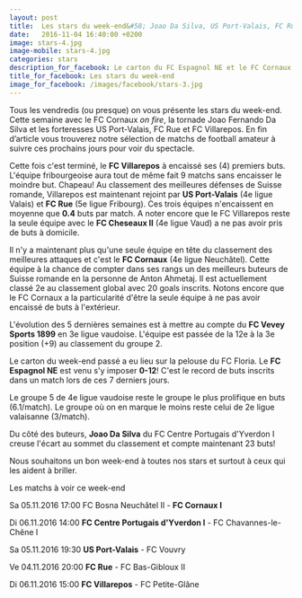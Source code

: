 ```yaml
---
layout: post
title:  Les stars du week-end&#58; Joao Da Silva, US Port-Valais, FC Rue, FC Villarepos, FC Cornaux I, FC Vevey Sports 1899, FC Espagnol NE
date:   2016-11-04 16:40:00 +0200
image: stars-4.jpg
image-mobile: stars-4.jpg
categories: stars
description_for_facebook: Le carton du FC Espagnol NE et le FC Cornaux on fire. Les forteresses US Port-Valais, FC Rue et FC Villarepos. La progression du FC Vevey Sports 1899 et la tornade Joao Da Silva
title_for_facebook: Les stars du week-end
image_for_facebook: /images/facebook/stars-3.jpg
---
```


Tous les vendredis (ou presque) on vous présente les stars du week-end. Cette semaine avec le FC Cornaux _on fire_, la tornade Joao Fernando Da Silva et les forteresses US Port-Valais, FC Rue et FC Villarepos. En fin d’article vous trouverez notre sélection de matchs de football amateur à suivre ces prochains jours pour voir du spectacle.

Cette fois c'est terminé, le __FC Villarepos__ à encaissé ses (4) premiers buts. L'équipe fribourgeoise aura tout de même fait 9 matchs sans encaisser le moindre but. Chapeau! Au classement des meilleures défenses de Suisse romande, Villarepos est maintenant rejoint par __US Port-Valais__ (4e ligue Valais) et __FC Rue__ (5e ligue Fribourg). Ces trois équipes n'encaissent en moyenne que __0.4__ buts par match. A noter encore que le FC Villarepos reste la seule équipe avec le __FC Cheseaux II__ (4e ligue Vaud) a ne pas avoir pris de buts à domicile.

Il n'y a maintenant plus qu'une seule équipe en tête du classement des meilleures attaques et c'est le __FC Cornaux__ (4e ligue Neuchâtel). Cette équipe à la chance de compter dans ses rangs un des meilleurs buteurs de Suisse romande en la personne de Anton Ahmetaj. Il est actuellement classé 2e au classement global avec 20 goals inscrits. Notons encore que le FC Cornaux a la particularité d'être la seule équipe à ne pas avoir encaissé de buts à l'extérieur.

L'évolution des 5 dernières semaines est à mettre au compte du __FC Vevey Sports 1899__ en 3e ligue vaudoise. L'équipe est passée de la 12e à la 3e position (+9) au classement du groupe 2.

Le carton du week-end passé a eu lieu sur la pelouse du FC Floria. Le __FC Espagnol NE__ est venu s'y imposer __0-12__! C'est le record de buts inscrits dans un match lors de ces 7 derniers jours.

Le groupe 5 de 4e ligue vaudoise reste le groupe le plus prolifique en buts (6.1/match). Le groupe où on en marque le moins reste celui de 2e ligue valaisanne (3/match).

Du côté des buteurs, __Joao Da Silva__ du FC Centre Portugais d'Yverdon I creuse l'écart au sommet du classement et compte maintenant 23 buts!

Nous souhaitons un bon week-end à toutes nos stars et surtout à ceux qui les aident à briller.

Les matchs à voir ce week-end

Sa 05.11.2016 17:00 FC Bosna Neuchâtel II - __FC Cornaux I__

Di 06.11.2016 14:00 __FC Centre Portugais d'Yverdon I__ - FC Chavannes-le-Chêne I

Sa 05.11.2016 19:30 __US Port-Valais__ - FC Vouvry

Ve 04.11.2016 20:00 __FC Rue__ - FC Bas-Gibloux II

Di 06.11.2016 15:00 __FC Villarepos__ - FC Petite-Glâne